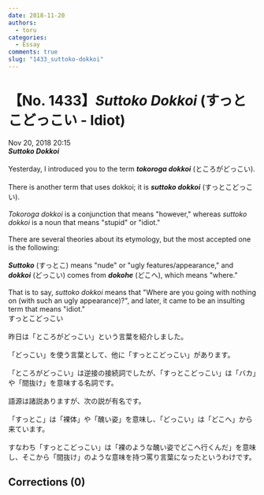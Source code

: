 ```yaml
---
date: 2018-11-20
authors:
  - toru
categories:
  - Essay
comments: true
slug: "1433_suttoko-dokkoi"
---
```


# 【No. 1433】<strong><em>Suttoko Dokkoi</strong></em> (すっとこどっこい - Idiot)
<div class="date">Nov 20, 2018 20:15</div>
<div id="post"><div id="body_show_ori">
<strong><em>Suttoko Dokkoi</strong></em><br/><br/>Yesterday, I introduced you to the term <strong><em>tokoroga dokkoi</em></strong> (ところがどっこい).<br/><br/>There is another term that uses dokkoi; it is <strong><em>suttoko dokkoi</em></strong> (すっとこどっこい).<br/><br/><em>Tokoroga dokkoi</em> is a conjunction that means "however," whereas <em>suttoko dokkoi</em> is a noun that means "stupid" or "idiot."<br/><br/>There are several theories about its etymology, but the most accepted one is the following:<br/><br/><strong><em>Suttoko</em></strong> (すっとこ) means "nude" or "ugly features/appearance," and <strong><em>dokkoi</em></strong> (どっこい) comes from <strong><em>dokohe</em></strong> (どこへ), which means "where."<br/><br/>That is to say, <em>suttoko dokkoi</em> means that "Where are you going with nothing on (with such an ugly appearance)?", and later, it came to be an insulting term that means "idiot."
</div></div>

<!-- more -->

<div id="post_ja"><div id="body_show_mo">
すっとこどっこい<br/><br/>昨日は「ところがどっこい」という言葉を紹介しました。<br/><br/>「どっこい」を使う言葉として、他に「すっとこどっこい」があります。<br/><br/>「ところがどっこい」は逆接の接続詞でしたが、「すっとこどっこい」は「バカ」や「間抜け」を意味する名詞です。<br/><br/>語源は諸説ありますが、次の説が有名です。<br/><br/>「すっとこ」は「裸体」や「醜い姿」を意味し、「どっこい」は「どこへ」から来ています。<br/><br/>すなわち「すっとこどっこい」は「裸のような醜い姿でどこへ行くんだ」を意味し、そこから「間抜け」のような意味を持つ罵り言葉になったというわけです。
</div></div>

## Corrections (0)
